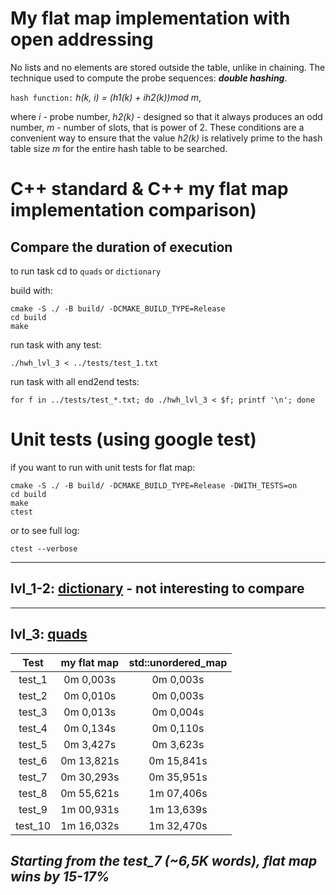 # My flat map implementation with open addressing
No lists and no elements are stored outside the table, unlike in chaining. The technique used to compute the probe sequences: ***double hashing***.

`hash function:` *h(k, i) = (h1(k) + ih2(k))mod m*,

where *i* - probe number, *h2(k)* - designed so that it always produces an odd number, *m* - number of slots, that is power of 2.
These conditions are a convenient way to ensure that the value *h2(k)* is relatively prime to the hash table size *m* for the entire
hash table to be searched.

# C++ standard & C++ my flat map implementation comparison)
## Compare the duration of execution
to run task cd to `quads` or `dictionary`

build with:
```
cmake -S ./ -B build/ -DCMAKE_BUILD_TYPE=Release
cd build
make
```
run task with any test:
```
./hwh_lvl_3 < ../tests/test_1.txt
```
run task with all end2end tests:
```
for f in ../tests/test_*.txt; do ./hwh_lvl_3 < $f; printf '\n'; done
```
# Unit tests (using google test)
if you want to run with unit tests for flat map:
```
cmake -S ./ -B build/ -DCMAKE_BUILD_TYPE=Release -DWITH_TESTS=on
cd build
make
ctest
```
or to see full log:
```
ctest --verbose
```

----------------------------
## lvl_1-2: [dictionary](https://github.com/klauchek/cpp_hws/tree/main/hwh/lvl_4/dictionary) - not interesting to compare
---------------------------

## lvl_3: [quads](https://github.com/klauchek/cpp_hws/tree/main/hwh/lvl_4/quads)

| Test      | my flat map  | std::unordered_map  |
| :--------:|:------------:|:-------------------:|
| test_1    | 0m 0,003s    | 0m 0,003s           |
| test_2    | 0m 0,010s    | 0m 0,003s           |
| test_3    | 0m 0,013s    | 0m 0,004s           |
| test_4    | 0m 0,134s    | 0m 0,110s           |
| test_5    | 0m 3,427s    | 0m 3,623s           |
| test_6    | 0m 13,821s   | 0m 15,841s          |
| test_7    | 0m 30,293s   | 0m 35,951s          |
| test_8    | 0m 55,621s   | 1m 07,406s          |
| test_9    | 1m 00,931s   | 1m 13,639s          |
| test_10   | 1m 16,032s   | 1m 32,470s          |

## *Starting from the test_7 (~6,5K words), flat map wins by 15-17%*
